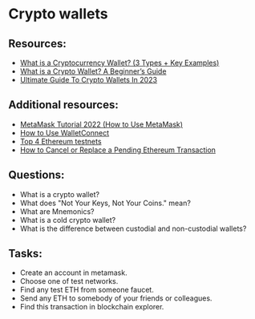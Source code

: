 # Crypto wallets

## Resources:

* [What is a Cryptocurrency Wallet? (3 Types + Key Examples)](https://www.youtube.com/watch?v=SQyg9pyJ1Ac&t=3s)
* [What is a Crypto Wallet? A Beginner’s Guide](https://crypto.com/university/crypto-wallets)
* [Ultimate Guide To Crypto Wallets In 2023](https://medium.com/@hamilton_21385/ultimate-guide-to-crypto-wallets-in-2023-83b27c930b43)


## Additional resources:
* [MetaMask Tutorial 2022 (How to Use MetaMask)](https://www.youtube.com/watch?v=tw-tQD0jztE)
* [How to Use WalletConnect](https://academy.binance.com/en/articles/how-to-use-walletconnect)
* [Top 4 Ethereum testnets](https://blog.logrocket.com/top-4-ethereum-testnets-testing-smart-contracts/#:~:text=An%20Ethereum%20testnet%20is%20a,protocol%20in%20a%20controlled%20environment.)
* [How to Cancel or Replace a Pending Ethereum Transaction](https://academy.binance.com/en/articles/how-to-cancel-or-replace-a-pending-ethereum-transaction)

## Questions:

* What is a crypto wallet?
* What does "Not Your Keys, Not Your Coins." mean?
* What are Mnemonics?
* What is a cold crypto wallet?
* What is the difference between custodial and non-custodial wallets?

## Tasks:

* Create an account in metamask.
* Choose one of test networks.
* Find any test ETH from someone faucet.
* Send any ETH to somebody of your friends or colleagues.
* Find this transaction in blockchain explorer.
